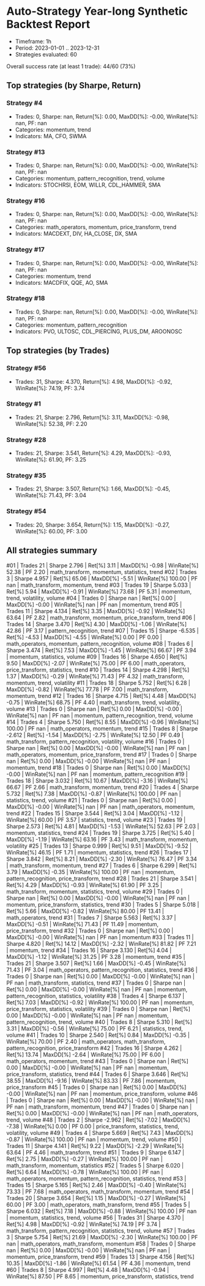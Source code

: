 # Auto-Strategy Year-long Synthetic Backtest Report

- Timeframe: 1h
- Period: 2023-01-01 .. 2023-12-31
- Strategies evaluated: 60

Overall success rate (at least 1 trade): 44/60 (73%)

## Top strategies (by Sharpe, Return)

### Strategy #4
- Trades: 0, Sharpe: nan, Return[%]: 0.00, MaxDD[%]: -0.00, WinRate[%]: nan, PF: nan
- Categories: momentum, trend
- Indicators: MA, CFO, SWMA

### Strategy #13
- Trades: 0, Sharpe: nan, Return[%]: 0.00, MaxDD[%]: -0.00, WinRate[%]: nan, PF: nan
- Categories: momentum, pattern_recognition, trend, volume
- Indicators: STOCHRSI, EOM, WILLR, CDL_HAMMER, SMA

### Strategy #16
- Trades: 0, Sharpe: nan, Return[%]: 0.00, MaxDD[%]: -0.00, WinRate[%]: nan, PF: nan
- Categories: math_operators, momentum, price_transform, trend
- Indicators: MACDEXT, DIV, HA_CLOSE, DX, SMA

### Strategy #17
- Trades: 0, Sharpe: nan, Return[%]: 0.00, MaxDD[%]: -0.00, WinRate[%]: nan, PF: nan
- Categories: momentum, trend
- Indicators: MACDFIX, QQE, AO, SMA

### Strategy #18
- Trades: 0, Sharpe: nan, Return[%]: 0.00, MaxDD[%]: -0.00, WinRate[%]: nan, PF: nan
- Categories: momentum, pattern_recognition
- Indicators: PVO, ULTOSC, CDL_PIERCING, PLUS_DM, AROONOSC

## Top strategies (by Trades)

### Strategy #56
- Trades: 31, Sharpe: 4.370, Return[%]: 4.98, MaxDD[%]: -0.92, WinRate[%]: 74.19, PF: 3.74

### Strategy #1
- Trades: 21, Sharpe: 2.796, Return[%]: 3.11, MaxDD[%]: -0.98, WinRate[%]: 52.38, PF: 2.20

### Strategy #28
- Trades: 21, Sharpe: 3.541, Return[%]: 4.29, MaxDD[%]: -0.93, WinRate[%]: 61.90, PF: 3.25

### Strategy #35
- Trades: 21, Sharpe: 3.507, Return[%]: 1.66, MaxDD[%]: -0.45, WinRate[%]: 71.43, PF: 3.04

### Strategy #54
- Trades: 20, Sharpe: 3.654, Return[%]: 1.15, MaxDD[%]: -0.27, WinRate[%]: 60.00, PF: 3.00

## All strategies summary

#01 | Trades  21 | Sharpe 2.796 | Ret[%] 3.11 | MaxDD[%] -0.98 | WinRate[%] 52.38 | PF 2.20 | math_transform, momentum, statistics, trend
#02 | Trades   3 | Sharpe 4.957 | Ret[%] 65.06 | MaxDD[%] -5.51 | WinRate[%] 100.00 | PF nan | math_transform, momentum, trend
#03 | Trades  19 | Sharpe 5.033 | Ret[%] 5.94 | MaxDD[%] -0.91 | WinRate[%] 73.68 | PF 5.31 | momentum, trend, volatility, volume
#04 | Trades   0 | Sharpe nan | Ret[%] 0.00 | MaxDD[%] -0.00 | WinRate[%] nan | PF nan | momentum, trend
#05 | Trades  11 | Sharpe 4.134 | Ret[%] 3.35 | MaxDD[%] -0.92 | WinRate[%] 63.64 | PF 2.82 | math_transform, momentum, price_transform, trend
#06 | Trades  14 | Sharpe 3.470 | Ret[%] 4.30 | MaxDD[%] -1.06 | WinRate[%] 42.86 | PF 3.17 | pattern_recognition, trend
#07 | Trades  15 | Sharpe -6.535 | Ret[%] -4.53 | MaxDD[%] -4.55 | WinRate[%] 0.00 | PF 0.00 | math_operators, momentum, pattern_recognition, volume
#08 | Trades   6 | Sharpe 3.474 | Ret[%] 7.53 | MaxDD[%] -1.45 | WinRate[%] 66.67 | PF 3.94 | momentum, statistics, volume
#09 | Trades  16 | Sharpe 4.650 | Ret[%] 9.50 | MaxDD[%] -2.07 | WinRate[%] 75.00 | PF 6.00 | math_operators, price_transform, statistics, trend
#10 | Trades  14 | Sharpe 4.298 | Ret[%] 1.37 | MaxDD[%] -0.29 | WinRate[%] 71.43 | PF 4.32 | math_transform, momentum, trend, volatility
#11 | Trades  18 | Sharpe 5.752 | Ret[%] 6.28 | MaxDD[%] -0.82 | WinRate[%] 77.78 | PF 7.00 | math_transform, momentum, trend
#12 | Trades  16 | Sharpe 4.715 | Ret[%] 4.48 | MaxDD[%] -0.75 | WinRate[%] 68.75 | PF 4.40 | math_transform, trend, volatility, volume
#13 | Trades   0 | Sharpe nan | Ret[%] 0.00 | MaxDD[%] -0.00 | WinRate[%] nan | PF nan | momentum, pattern_recognition, trend, volume
#14 | Trades   4 | Sharpe 5.750 | Ret[%] 8.55 | MaxDD[%] -0.96 | WinRate[%] 100.00 | PF nan | math_operators, momentum, trend
#15 | Trades   8 | Sharpe -2.612 | Ret[%] -1.54 | MaxDD[%] -2.75 | WinRate[%] 12.50 | PF 0.49 | math_transform, pattern_recognition, volatility, volume
#16 | Trades   0 | Sharpe nan | Ret[%] 0.00 | MaxDD[%] -0.00 | WinRate[%] nan | PF nan | math_operators, momentum, price_transform, trend
#17 | Trades   0 | Sharpe nan | Ret[%] 0.00 | MaxDD[%] -0.00 | WinRate[%] nan | PF nan | momentum, trend
#18 | Trades   0 | Sharpe nan | Ret[%] 0.00 | MaxDD[%] -0.00 | WinRate[%] nan | PF nan | momentum, pattern_recognition
#19 | Trades  18 | Sharpe 3.032 | Ret[%] 10.67 | MaxDD[%] -3.16 | WinRate[%] 66.67 | PF 2.66 | math_transform, momentum, trend
#20 | Trades   4 | Sharpe 5.732 | Ret[%] 7.38 | MaxDD[%] -0.87 | WinRate[%] 100.00 | PF nan | statistics, trend, volume
#21 | Trades   0 | Sharpe nan | Ret[%] 0.00 | MaxDD[%] -0.00 | WinRate[%] nan | PF nan | math_operators, momentum, trend
#22 | Trades  15 | Sharpe 3.544 | Ret[%] 3.04 | MaxDD[%] -1.12 | WinRate[%] 60.00 | PF 3.57 | statistics, trend, volume
#23 | Trades  19 | Sharpe 2.573 | Ret[%] 4.81 | MaxDD[%] -1.53 | WinRate[%] 52.63 | PF 2.03 | momentum, statistics, trend
#24 | Trades  19 | Sharpe 3.725 | Ret[%] 5.40 | MaxDD[%] -1.19 | WinRate[%] 63.16 | PF 3.43 | math_transform, momentum, volatility
#25 | Trades  13 | Sharpe 0.999 | Ret[%] 9.51 | MaxDD[%] -9.52 | WinRate[%] 46.15 | PF 1.71 | momentum, statistics, trend
#26 | Trades  17 | Sharpe 3.842 | Ret[%] 8.21 | MaxDD[%] -2.30 | WinRate[%] 76.47 | PF 3.34 | math_transform, momentum, trend
#27 | Trades   6 | Sharpe 6.299 | Ret[%] 3.79 | MaxDD[%] -0.35 | WinRate[%] 100.00 | PF nan | momentum, pattern_recognition, price_transform, trend
#28 | Trades  21 | Sharpe 3.541 | Ret[%] 4.29 | MaxDD[%] -0.93 | WinRate[%] 61.90 | PF 3.25 | math_transform, momentum, statistics, trend, volume
#29 | Trades   0 | Sharpe nan | Ret[%] 0.00 | MaxDD[%] -0.00 | WinRate[%] nan | PF nan | momentum, price_transform, statistics, trend
#30 | Trades   5 | Sharpe 5.018 | Ret[%] 5.66 | MaxDD[%] -0.82 | WinRate[%] 80.00 | PF 13.41 | math_operators, trend
#31 | Trades   7 | Sharpe 5.563 | Ret[%] 3.37 | MaxDD[%] -0.51 | WinRate[%] 71.43 | PF 11.49 | momentum, price_transform, trend
#32 | Trades   0 | Sharpe nan | Ret[%] 0.00 | MaxDD[%] -0.00 | WinRate[%] nan | PF nan | momentum
#33 | Trades  11 | Sharpe 4.820 | Ret[%] 14.12 | MaxDD[%] -2.32 | WinRate[%] 81.82 | PF 7.21 | momentum, trend
#34 | Trades  16 | Sharpe 3.130 | Ret[%] 4.04 | MaxDD[%] -1.12 | WinRate[%] 31.25 | PF 3.28 | momentum, trend
#35 | Trades  21 | Sharpe 3.507 | Ret[%] 1.66 | MaxDD[%] -0.45 | WinRate[%] 71.43 | PF 3.04 | math_operators, pattern_recognition, statistics, trend
#36 | Trades   0 | Sharpe nan | Ret[%] 0.00 | MaxDD[%] -0.00 | WinRate[%] nan | PF nan | math_transform, statistics, trend
#37 | Trades   0 | Sharpe nan | Ret[%] 0.00 | MaxDD[%] -0.00 | WinRate[%] nan | PF nan | momentum, pattern_recognition, statistics, volatility
#38 | Trades   4 | Sharpe 6.137 | Ret[%] 7.03 | MaxDD[%] -0.92 | WinRate[%] 100.00 | PF nan | momentum, price_transform, statistics, volatility
#39 | Trades   0 | Sharpe nan | Ret[%] 0.00 | MaxDD[%] -0.00 | WinRate[%] nan | PF nan | momentum, pattern_recognition, trend, volume
#40 | Trades   8 | Sharpe 5.310 | Ret[%] 3.31 | MaxDD[%] -0.56 | WinRate[%] 75.00 | PF 6.21 | statistics, trend, volume
#41 | Trades  10 | Sharpe 2.540 | Ret[%] 0.84 | MaxDD[%] -0.35 | WinRate[%] 70.00 | PF 2.40 | math_operators, math_transform, pattern_recognition, price_transform
#42 | Trades  16 | Sharpe 4.262 | Ret[%] 13.74 | MaxDD[%] -2.64 | WinRate[%] 75.00 | PF 6.00 | math_operators, momentum, trend
#43 | Trades   0 | Sharpe nan | Ret[%] 0.00 | MaxDD[%] -0.00 | WinRate[%] nan | PF nan | momentum, price_transform, statistics, trend
#44 | Trades   6 | Sharpe 3.646 | Ret[%] 38.55 | MaxDD[%] -9.16 | WinRate[%] 83.33 | PF 7.86 | momentum, price_transform
#45 | Trades   0 | Sharpe nan | Ret[%] 0.00 | MaxDD[%] -0.00 | WinRate[%] nan | PF nan | momentum, price_transform, volume
#46 | Trades   0 | Sharpe nan | Ret[%] 0.00 | MaxDD[%] -0.00 | WinRate[%] nan | PF nan | math_transform, momentum, trend
#47 | Trades   0 | Sharpe nan | Ret[%] 0.00 | MaxDD[%] -0.00 | WinRate[%] nan | PF nan | math_operators, trend, volume
#48 | Trades   2 | Sharpe -2.962 | Ret[%] -7.02 | MaxDD[%] -7.38 | WinRate[%] 0.00 | PF 0.00 | price_transform, statistics, trend, volatility, volume
#49 | Trades   4 | Sharpe 5.669 | Ret[%] 7.43 | MaxDD[%] -0.87 | WinRate[%] 100.00 | PF nan | momentum, trend, volume
#50 | Trades  11 | Sharpe 4.141 | Ret[%] 9.22 | MaxDD[%] -2.29 | WinRate[%] 63.64 | PF 4.46 | math_transform, trend
#51 | Trades   9 | Sharpe 6.147 | Ret[%] 2.75 | MaxDD[%] -0.27 | WinRate[%] 100.00 | PF nan | math_transform, momentum, statistics
#52 | Trades   5 | Sharpe 6.020 | Ret[%] 6.64 | MaxDD[%] -0.78 | WinRate[%] 100.00 | PF nan | math_operators, momentum, pattern_recognition, statistics, trend
#53 | Trades  15 | Sharpe 5.165 | Ret[%] 2.46 | MaxDD[%] -0.40 | WinRate[%] 73.33 | PF 7.68 | math_operators, math_transform, momentum, trend
#54 | Trades  20 | Sharpe 3.654 | Ret[%] 1.15 | MaxDD[%] -0.27 | WinRate[%] 60.00 | PF 3.00 | math_operators, math_transform, trend
#55 | Trades   5 | Sharpe 6.032 | Ret[%] 7.18 | MaxDD[%] -0.88 | WinRate[%] 100.00 | PF nan | momentum, statistics, trend, volume
#56 | Trades  31 | Sharpe 4.370 | Ret[%] 4.98 | MaxDD[%] -0.92 | WinRate[%] 74.19 | PF 3.74 | math_transform, pattern_recognition, statistics, trend, volume
#57 | Trades   3 | Sharpe 5.754 | Ret[%] 21.69 | MaxDD[%] -2.30 | WinRate[%] 100.00 | PF nan | math_operators, math_transform, momentum
#58 | Trades   0 | Sharpe nan | Ret[%] 0.00 | MaxDD[%] -0.00 | WinRate[%] nan | PF nan | momentum, price_transform, trend
#59 | Trades  13 | Sharpe 4.156 | Ret[%] 10.35 | MaxDD[%] -1.86 | WinRate[%] 61.54 | PF 4.36 | momentum, trend
#60 | Trades   8 | Sharpe 4.997 | Ret[%] 4.48 | MaxDD[%] -0.94 | WinRate[%] 87.50 | PF 8.65 | momentum, price_transform, statistics, trend
